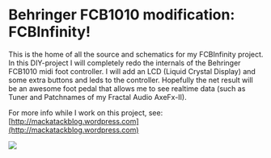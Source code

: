 Behringer FCB1010 modification: FCBInfinity!
===========

This is the home of all the source and schematics for my FCBInfinity project. In this DIY-project I will completely redo the internals of the Behringer FCB1010 midi foot controller. I will add an LCD (Liquid Crystal Display) and some extra buttons and leds to the controller. Hopefully the net result will be an awesome foot pedal that allows me to see realtime data (such as Tuner and Patchnames of my Fractal Audio AxeFx-II).

For more info while I work on this project, see: [http://mackatackblog.wordpress.com](http://mackatackblog.wordpress.com)

![](http://mackatackblog.files.wordpress.com/2012/06/wpid-20120626_0924241.jpg?w=630)

